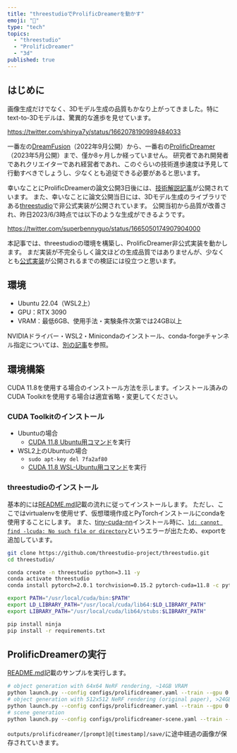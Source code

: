 ```yaml
---
title: "threestudioでProlificDreamerを動かす"
emoji: "🥐"
type: "tech"
topics:
  - "threestudio"
  - "ProlificDreamer"
  - "3d"
published: true
---
```


## はじめに

画像生成だけでなく、3Dモデル生成の品質もかなり上がってきました。特にtext-to-3Dモデルは、驚異的な進歩を見せています。

https://twitter.com/shinya7y/status/1662078190989484033

一番左の[DreamFusion](https://arxiv.org/abs/2209.14988)（2022年9月公開）から、一番右の[ProlificDreamer](https://arxiv.org/abs/2305.16213)（2023年5月公開）まで、僅か8ヶ月しか経っていません。
研究者であれ開発者であれクリエイターであれ経営者であれ、このぐらいの技術進歩速度は予見して行動すべきでしょうし、少なくとも追従できる必要があると思います。

幸いなことにProlificDreamerの論文公開3日後には、[技術解説記事](https://zenn.dev/kamata1729/articles/55fda1a884bdfe)が公開されています。
また、幸いなことに論文公開当日には、3Dモデル生成のライブラリである[threestudio](https://github.com/threestudio-project/threestudio)で非公式実装が公開されています。
公開当初から品質が改善され、昨日2023/6/3時点では以下のような生成ができるようです。

https://twitter.com/superbennyguo/status/1665050174907904000

本記事では、threestudioの環境を構築し、ProlificDreamer非公式実装を動かします。
まだ実装が不完全らしく論文ほどの生成品質ではありませんが、少なくとも[公式実装](https://github.com/thu-ml/prolificdreamer)が公開されるまでの検証には役立つと思います。

## 環境

- Ubuntu 22.04（WSL2上）
- GPU：RTX 3090
- VRAM：最低6GB、使用手法・実験条件次第では24GB以上

NVIDIAドライバー・WSL2・Minicondaのインストール、conda-forgeチャンネル指定については、[別の記事](https://zenn.dev/shinya7y/articles/wsl2-conda-mmdet3)を参照。

## 環境構築

CUDA 11.8を使用する場合のインストール方法を示します。インストール済みのCUDA Toolkitを使用する場合は適宜省略・変更してください。

### CUDA Toolkitのインストール

- Ubuntuの場合
  - [CUDA 11.8 Ubuntu用コマンド](https://developer.nvidia.com/cuda-11-8-0-download-archive?target_os=Linux&target_arch=x86_64&Distribution=Ubuntu&target_version=22.04&target_type=deb_local)を実行
- WSL2上のUbuntuの場合
  - `sudo apt-key del 7fa2af80`
  - [CUDA 11.8 WSL-Ubuntu用コマンド](https://developer.nvidia.com/cuda-11-8-0-download-archive?target_os=Linux&target_arch=x86_64&Distribution=WSL-Ubuntu&target_version=2.0&target_type=deb_local)を実行

### threestudioのインストール

基本的には[README.md](https://github.com/threestudio-project/threestudio)記載の流れに従ってインストールします。
ただし、ここではvirtualenvを使用せず、仮想環境作成とPyTorchインストールにcondaを使用することにします。
また、[tiny-cuda-nn](https://github.com/NVlabs/tiny-cuda-nn)インストール時に、[`ld: cannot find -lcuda: No such file or directory`](https://github.com/NVlabs/tiny-cuda-nn/issues/183)というエラーが出たため、exportを追加しています。

```bash
git clone https://github.com/threestudio-project/threestudio.git
cd threestudio/

conda create -n threestudio python=3.11 -y
conda activate threestudio
conda install pytorch=2.0.1 torchvision=0.15.2 pytorch-cuda=11.8 -c pytorch -c nvidia

export PATH="/usr/local/cuda/bin:$PATH"
export LD_LIBRARY_PATH="/usr/local/cuda/lib64:$LD_LIBRARY_PATH"
export LIBRARY_PATH="/usr/local/cuda/lib64/stubs:$LIBRARY_PATH"

pip install ninja
pip install -r requirements.txt
```

## ProlificDreamerの実行

[README.md](https://github.com/threestudio-project/threestudio#prolificdreamer-)記載のサンプルを実行します。

```bash
# object generation with 64x64 NeRF rendering, ~14GB VRAM
python launch.py --config configs/prolificdreamer.yaml --train --gpu 0 system.prompt_processor.prompt="a DSLR photo of a delicious croissant" data.width=64 data.height=64
# object generation with 512x512 NeRF rendering (original paper), >24GB VRAM
python launch.py --config configs/prolificdreamer.yaml --train --gpu 0 system.prompt_processor.prompt="a DSLR photo of a delicious croissant" data.width=512 data.height=512
# scene generation
python launch.py --config configs/prolificdreamer-scene.yaml --train --gpu 0 system.prompt_processor.prompt="Inside of a smart home, realistic detailed photo, 4k" data.width=64 data.height=64
```

`outputs/prolificdreamer/[prompt]@[timestamp]/save/`に途中経過の画像が保存されていきます。
